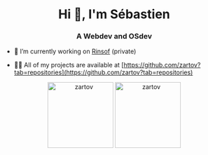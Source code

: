 <h1 align="center">Hi 👋, I'm Sébastien</h1>
<h3 align="center">A Webdev and OSdev</h3>

- 🔭 I’m currently working on [Rinsof](https://github.com/zartov/Rinsof) (private)

- 👨‍💻 All of my projects are available at [https://github.com/zartov?tab=repositories](https://github.com/zartov?tab=repositories)

<p align="center">
  <img src="https://github-readme-stats.vercel.app/api/top-langs/?username=zartov&layout=compact" alt="zartov" height="150" />

  <img src="https://github-readme-stats.vercel.app/api?username=zartov&show_icons=true" alt="zartov" height="150" />
</p>
